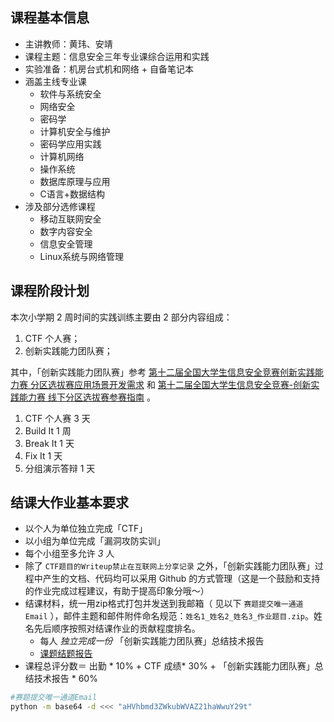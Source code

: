 ## 课程基本信息

* 主讲教师：黄玮、安靖
* 课程主题：信息安全三年专业课综合运用和实践
* 实验准备：机房台式机和网络 + 自备笔记本
* 涵盖主线专业课
    * 软件与系统安全
    * 网络安全
    * 密码学
    * 计算机安全与维护
    * 密码学应用实践
    * 计算机网络
    * 操作系统
    * 数据库原理与应用
    * C语言+数据结构
* 涉及部分选修课程
    * 移动互联网安全
    * 数字内容安全
    * 信息安全管理
    * Linux系统与网络管理


## 课程阶段计划

本次小学期 2 周时间的实践训练主要由 2 部分内容组成：

1. CTF 个人赛；
2. 创新实践能力团队赛；

其中，「创新实践能力团队赛」参考 [第十二届全国大学生信息安全竞赛创新实践能力赛 分区选拔赛应用场景开发需求](http://www.ciscn.cn/announcement/view/122) 和 [第十二届全国大学生信息安全竞赛-创新实践能力赛 线下分区选拔赛参赛指南](http://www.ciscn.cn/announcement/view/126) 。


1. CTF 个人赛 3 天
2. Build It 1 周
3. Break It 1 天
4. Fix It   1 天
5. 分组演示答辩 1 天

## 结课大作业基本要求

* 以个人为单位独立完成「CTF」
* 以小组为单位完成「漏洞攻防实训」
* 每个小组至多允许 *3* 人
* 除了 `CTF题目的Writeup禁止在互联网上分享记录` 之外，「创新实践能力团队赛」过程中产生的文档、代码均可以采用 Github 的方式管理（这是一个鼓励和支持的作业完成过程建议，有助于提高印象分哦～）
* 结课材料，统一用zip格式打包并发送到我邮箱（ 见以下 `赛题提交唯一通道Email` ），邮件主题和邮件附件命名规范：`姓名1_姓名2_姓名3_作业题目.zip`。姓名先后顺序按照对结课作业的贡献程度排名。
    * 每人 *独立完成一份* 「创新实践能力团队赛」总结技术报告
    * [课题结题报告](../../attachments/课程名称-结题报告-姓名1-姓名2-姓名3.doc)
* 课程总评分数＝ 出勤 * 10% + CTF 成绩* 30% + 「创新实践能力团队赛」总结技术报告 * 60%


```bash
#赛题提交唯一通道Email 
python -m base64 -d <<< "aHVhbmd3ZWkubWVAZ21haWwuY29t"
```


